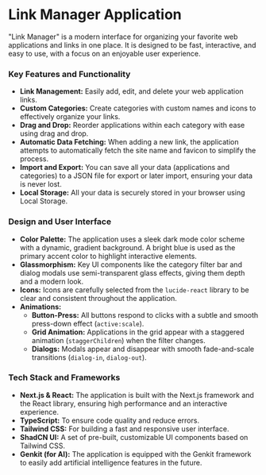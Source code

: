 # Link Manager Application

"Link Manager" is a modern interface for organizing your favorite web applications and links in one place. It is designed to be fast, interactive, and easy to use, with a focus on an enjoyable user experience.

### Key Features and Functionality

*   **Link Management:** Easily add, edit, and delete your web application links.
*   **Custom Categories:** Create categories with custom names and icons to effectively organize your links.
*   **Drag and Drop:** Reorder applications within each category with ease using drag and drop.
*   **Automatic Data Fetching:** When adding a new link, the application attempts to automatically fetch the site name and favicon to simplify the process.
*   **Import and Export:** You can save all your data (applications and categories) to a JSON file for export or later import, ensuring your data is never lost.
*   **Local Storage:** All your data is securely stored in your browser using Local Storage.

### Design and User Interface

*   **Color Palette:** The application uses a sleek dark mode color scheme with a dynamic, gradient background. A bright blue is used as the primary accent color to highlight interactive elements.
*   **Glassmorphism:** Key UI components like the category filter bar and dialog modals use semi-transparent glass effects, giving them depth and a modern look.
*   **Icons:** Icons are carefully selected from the `lucide-react` library to be clear and consistent throughout the application.
*   **Animations:**
    *   **Button-Press:** All buttons respond to clicks with a subtle and smooth press-down effect (`active:scale`).
    *   **Grid Animation:** Applications in the grid appear with a staggered animation (`staggerChildren`) when the filter changes.
    *   **Dialogs:** Modals appear and disappear with smooth fade-and-scale transitions (`dialog-in`, `dialog-out`).

### Tech Stack and Frameworks

*   **Next.js & React:** The application is built with the Next.js framework and the React library, ensuring high performance and an interactive experience.
*   **TypeScript:** To ensure code quality and reduce errors.
*   **Tailwind CSS:** For building a fast and responsive user interface.
*   **ShadCN UI:** A set of pre-built, customizable UI components based on Tailwind CSS.
*   **Genkit (for AI):** The application is equipped with the Genkit framework to easily add artificial intelligence features in the future.
